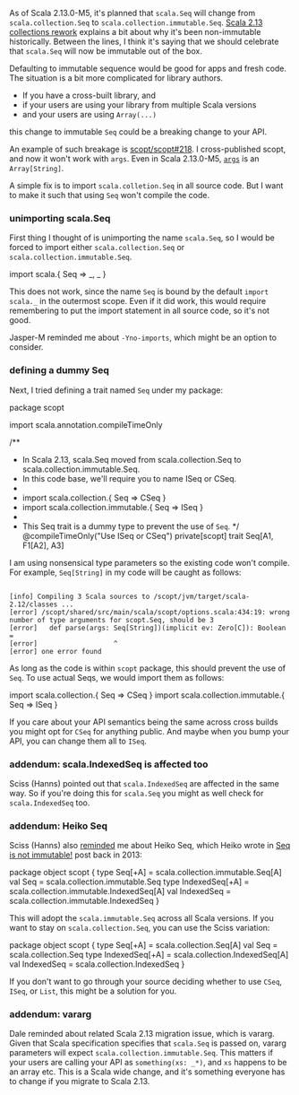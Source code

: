   [1]: https://www.scala-lang.org/blog/2017/02/28/collections-rework.html#language-integration
  [218]: https://github.com/scopt/scopt/issues/218
  [args]: https://github.com/scala/scala/blob/v2.13.0-M5/src/library/scala/App.scala#L46
  [11317]: https://github.com/scala/bug/issues/11317
  [heiko]: https://hseeberger.wordpress.com/2013/10/25/attention-seq-is-not-immutable/

As of Scala 2.13.0-M5, it's planned that `scala.Seq` will change from `scala.collection.Seq` to `scala.collection.immutable.Seq`. [Scala 2.13 collections rework][1] explains a bit about why it's been non-immutable historically. Between the lines, I think it's saying that we should celebrate that `scala.Seq` will now be immutable out of the box.

Defaulting to immutable sequence would be good for apps and fresh code. The situation is a bit more complicated for library authors.

- If you have a cross-built library, and
- if your users are using your library from multiple Scala versions
- and your users are using `Array(...)`

this change to immutable `Seq` could be a breaking change to your API.

An example of such breakage is [scopt/scopt#218][218]. I cross-published scopt, and now it won't work with `args`. Even in Scala 2.13.0-M5, [`args`][args] is an `Array[String]`.

A simple fix is to import `scala.colletion.Seq` in all source code. But I want to make it such that using `Seq` won't compile the code.

### unimporting scala.Seq

First thing I thought of is unimporting the name `scala.Seq`, so I would be forced to import either `scala.collection.Seq` or `scala.collection.immutable.Seq`.

<scala>
import scala.{ Seq => _, _ }
</scala>

This does not work, since the name `Seq` is bound by the default `import scala._` in the outermost scope. Even if it did work, this would require remembering to put the import statement in all source code, so it's not good.

Jasper-M reminded me about `-Yno-imports`, which might be an option to consider.

### defining a dummy Seq

Next, I tried defining a trait named `Seq` under my package:

<scala>
package scopt

import scala.annotation.compileTimeOnly

/**
  * In Scala 2.13, scala.Seq moved from scala.collection.Seq to scala.collection.immutable.Seq.
  * In this code base, we'll require you to name ISeq or CSeq.
  *
  * import scala.collection.{ Seq => CSeq }
  * import scala.collection.immutable.{ Seq => ISeq }
  *
  * This Seq trait is a dummy type to prevent the use of `Seq`.
  */
@compileTimeOnly("Use ISeq or CSeq") private[scopt] trait Seq[A1, F1[A2], A3]
</scala>

I am using nonsensical type parameters so the existing code won't compile. For example, `Seq[String]` in my code will be caught as follows:

<code>
[info] Compiling 3 Scala sources to /scopt/jvm/target/scala-2.12/classes ...
[error] /scopt/shared/src/main/scala/scopt/options.scala:434:19: wrong number of type arguments for scopt.Seq, should be 3
[error]   def parse(args: Seq[String])(implicit ev: Zero[C]): Boolean =
[error]                   ^
[error] one error found
</code>

As long as the code is within `scopt` package, this should prevent the use of `Seq`. To use actual Seqs, we would import them as follows:

<scala>
import scala.collection.{ Seq => CSeq }
import scala.collection.immutable.{ Seq => ISeq }
</scala>

If you care about your API semantics being the same across cross builds you might opt for `CSeq` for anything public. And maybe when you bump your API, you can change them all to `ISeq`.

### addendum: scala.IndexedSeq is affected too

Sciss (Hanns) pointed out that `scala.IndexedSeq` are affected in the same way. So if you're doing this for `scala.Seq` you might as well check for `scala.IndexedSeq` too.

### addendum: Heiko Seq

Sciss (Hanns) also [reminded](https://www.reddit.com/r/scala/comments/a71pi3/masking_scalaseq/) me about Heiko Seq, which Heiko wrote in [Seq is not immutable!][heiko] post back in 2013:

<scala>
package object scopt {
  type Seq[+A] = scala.collection.immutable.Seq[A]
  val Seq = scala.collection.immutable.Seq
  type IndexedSeq[+A] = scala.collection.immutable.IndexedSeq[A]
  val IndexedSeq = scala.collection.immutable.IndexedSeq
}
</scala>

This will adopt the `scala.immutable.Seq` across all Scala versions. If you want to stay on `scala.collection.Seq`, you can use the Sciss variation:

<scala>
package object scopt {
  type Seq[+A] = scala.collection.Seq[A]
  val Seq = scala.collection.Seq
  type IndexedSeq[+A] = scala.collection.IndexedSeq[A]
  val IndexedSeq = scala.collection.IndexedSeq
}
</scala>

If you don't want to go through your source deciding whether to use `CSeq`, `ISeq`, or `List`, this might be a solution for you.

### addendum: vararg

Dale reminded about related Scala 2.13 migration issue, which is vararg.
Given that Scala specification specifies that `scala.Seq` is passed on, vararg parameters will expect `scala.collection.immutable.Seq`. This matters if your users are calling your API as `something(xs: _*)`, and `xs` happens to be an array etc. This is a Scala wide change, and it's something everyone has to change if you migrate to Scala 2.13.
